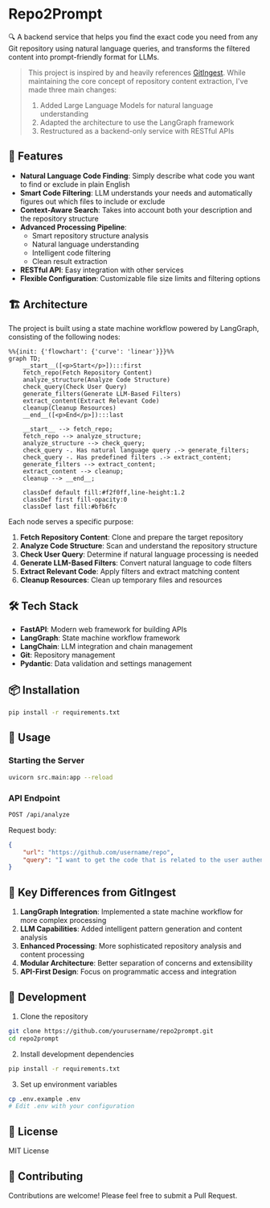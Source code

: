 # Repo2Prompt

🔍 A backend service that helps you find the exact code you need from any Git repository using natural language queries, and transforms the filtered content into prompt-friendly format for LLMs.

> This project is inspired by and heavily references [GitIngest](https://github.com/cyclotruc/gitingest). While maintaining the core concept of repository content extraction, I've made three main changes:
> 1. Added Large Language Models for natural language understanding
> 2. Adapted the architecture to use the LangGraph framework
> 3. Restructured as a backend-only service with RESTful APIs

## 🚀 Features

- **Natural Language Code Finding**: Simply describe what code you want to find or exclude in plain English
- **Smart Code Filtering**: LLM understands your needs and automatically figures out which files to include or exclude
- **Context-Aware Search**: Takes into account both your description and the repository structure
- **Advanced Processing Pipeline**:
  - Smart repository structure analysis
  - Natural language understanding
  - Intelligent code filtering
  - Clean result extraction
- **RESTful API**: Easy integration with other services
- **Flexible Configuration**: Customizable file size limits and filtering options

## 🏗️ Architecture

The project is built using a state machine workflow powered by LangGraph, consisting of the following nodes:

```mermaid
%%{init: {'flowchart': {'curve': 'linear'}}}%%
graph TD;
    __start__([<p>Start</p>]):::first
    fetch_repo(Fetch Repository Content)
    analyze_structure(Analyze Code Structure)
    check_query(Check User Query)
    generate_filters(Generate LLM-Based Filters)
    extract_content(Extract Relevant Code)
    cleanup(Cleanup Resources)
    __end__([<p>End</p>]):::last

    __start__ --> fetch_repo;
    fetch_repo --> analyze_structure;
    analyze_structure --> check_query;
    check_query -. Has natural language query .-> generate_filters;
    check_query -. Has predefined filters .-> extract_content;
    generate_filters --> extract_content;
    extract_content --> cleanup;
    cleanup --> __end__;

    classDef default fill:#f2f0ff,line-height:1.2
    classDef first fill-opacity:0
    classDef last fill:#bfb6fc
```

Each node serves a specific purpose:

1. **Fetch Repository Content**: Clone and prepare the target repository
2. **Analyze Code Structure**: Scan and understand the repository structure
3. **Check User Query**: Determine if natural language processing is needed
4. **Generate LLM-Based Filters**: Convert natural language to code filters
5. **Extract Relevant Code**: Apply filters and extract matching content
6. **Cleanup Resources**: Clean up temporary files and resources

## 🛠️ Tech Stack

- **FastAPI**: Modern web framework for building APIs
- **LangGraph**: State machine workflow framework
- **LangChain**: LLM integration and chain management
- **Git**: Repository management
- **Pydantic**: Data validation and settings management

## 📦 Installation

```bash
pip install -r requirements.txt
```

## 🚀 Usage

### Starting the Server

```bash
uvicorn src.main:app --reload
```

### API Endpoint

```bash
POST /api/analyze
```

Request body:
```json
{
    "url": "https://github.com/username/repo",
    "query": "I want to get the code that is related to the user authentication"
}
```

## 🌟 Key Differences from GitIngest

1. **LangGraph Integration**: Implemented a state machine workflow for more complex processing
2. **LLM Capabilities**: Added intelligent pattern generation and content analysis
3. **Enhanced Processing**: More sophisticated repository analysis and content processing
4. **Modular Architecture**: Better separation of concerns and extensibility
5. **API-First Design**: Focus on programmatic access and integration

## 🔧 Development

1. Clone the repository
```bash
git clone https://github.com/yourusername/repo2prompt.git
cd repo2prompt
```

2. Install development dependencies
```bash
pip install -r requirements.txt
```

3. Set up environment variables
```bash
cp .env.example .env
# Edit .env with your configuration
```

## 📝 License

MIT License

## 🤝 Contributing

Contributions are welcome! Please feel free to submit a Pull Request.

